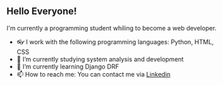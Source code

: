 ## Hello Everyone!

I'm currently a programming student whiling to become a web developer.
- 👓 I work with the following programming languages: Python, HTML, CSS
- 🔭 I’m currently studying system analysis and development
- 🌱 I’m currently learning Django DRF
- 📫 How to reach me: You can contact me via [Linkedin](https://www.linkedin.com/in/william-boehringer-b38618137)
